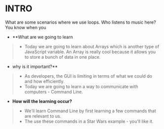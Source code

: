 # INTRO
What are some scenarios where we use loops. Who listens to music here? You know when you
- **What are we going to learn
> - Today we are going to learn about Arrays which is another type of JavaScript variable. An Array is really cool because it allows you to store a bunch of data in one place.

- why is it important?**
> - As developers, the GUI is limiting in terms of what we could do and how efficiently.
> - Today we are going to learn a way to communicate with computers - Command Line.

- **How will the learning occur?**
> - We'll learn Command Line by first learning a few commands that are relevant to us.
> - The use these commands in a Star Wars example - you'll like it.

## 
